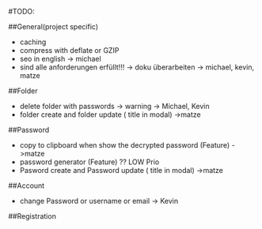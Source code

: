 #TODO:


##General(project specific)
* caching
* compress with deflate or GZIP
* seo in english -> michael
* sind alle anforderungen erfüllt!!! -> doku überarbeiten -> michael, kevin, matze

##Folder
* delete folder with passwords -> warning -> Michael, Kevin
* folder create and folder update ( title in modal) ->matze

##Password
* copy to clipboard when show the decrypted password (Feature) ->matze
* password generator (Feature) ?? LOW Prio
* Pasword create and Password update ( title in modal) ->matze

##Account
* change Password or username or email -> Kevin

##Registration
